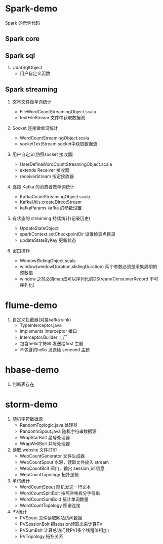 # Spark-demo
Spark 的示例代码
## Spark core

## Spark sql
1. UdafSqlObject
    - 用户自定义函数
## Spark streaming

1. 文本文件做单词统计
    - FileWordCountStreamingObject.scala
    - textFileStream 文件中获取数据流

2. Socket 连接做单词统计
    - WordCountStreamingObject.scala
    - socketTextStream socket中获取数据流
    
3. 用户自定义(仿照socket 接收器)
    - UserDefineWordCountStreamingObject.scala
    - extends Receiver 接收器
    - receiverStream 指定接收器
    
4. 连接 Kafka 的消费者做单词统计
    - KafkaCountStreamingObject.scala
    - KafkaUtils.createDirectStream
    - kafkaParams kafka 的参数设置
5. 有状态的 streaming 持续统计(记录历史)
    - UpdateStateObject
    - sparkContext.setCheckpointDir 设置检查点目录
    - updateStateByKey 更新状态
6. 窗口操作
    - WindowSlidingObject.scala
    - window(windowDuration,slidingDuration) 两个参数必须是采集周期的整数倍
    - window 之前必须map成可以序列化的DStream(ConsumerRecord 不可序列化)
    
# flume-demo
1. 自定义拦截器(对接kafka sink)
    - TypeInterceptor.java
    - implements Interceptor 接口
    - Interceptor.Builder 工厂
    - 包含hello字符串 发送给first 主题
    - 不包含的hello 发送给 sencond 主题
    
# hbase-demo
1. 判断表存在

# storm-demo
1. 随机字符数据源
    - RandomToplogic.java 处理器
    - RandonmSpout.java     随机字符串数据源
    - WrapStarBolt  星号处理器
    - WrapWellBolt  井号处理器
2. 读取 website 文件打印
    - WebCountGenerator 文件生成器
    - WebCountSpout  水源，读取文件放入 stream
    - WebCountBolt   阀门，输出 session_id 信息
    - WebCountTopology  拓扑逻辑
3. 单词统计
    - WordCountSpout        随机发送一行文本
    - WordCountSplitBolt    按照空格拆分字符串
    - WordCountSumBold      统计单词数量
    - WordCountTopology     图谱连接
4. PV统计
    - PVSpout               文件读取网站访问数据
    - PVSessionBolt         把session读取出来计算PV
    - PVSumBolt             计算总访问数PV(多个线程值相加)
    - PVTopology            拓扑关系